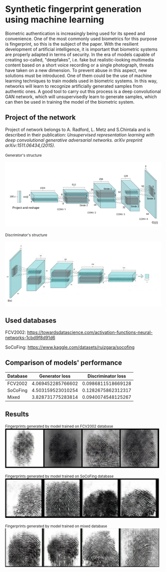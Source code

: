 # Synthetic fingerprint generation using machine learning 
Biometric authentication is increasingly being used for its speed and convenience. One of the most commonly used biometrics for this purpose is fingerprint, so this is the subject of the paper.
With the resilient development of artificial intelligence, it is important that biometric systems are properly adapted in terms of security. In the era of models capable of creating so-called, "deepfakes", i.e. fake but realistic-looking multimedia content based on a short voice recording or a single photograph, threats have taken on a new dimension. To prevent abuse in this aspect, new solutions must be introduced.
One of them could be the use of machine learning techniques to train models used in biometric systems. In this way, networks will learn to recognize artificially generated samples from authentic ones. A good tool to carry out this process is a deep convolutional GAN network, which will unsupervisedly learn to generate samples, which can then be used in training the model of the biometric system.


## Project of the network
Project of network belongs to A. Radford, L. Metz and S.Chintala and is described in their publication: _Unsupervised representation learning with deep convolutional generative adversarial networks. arXiv preprint arXiv:1511.06434,(2015)._

<small>Generator's structure </small>

![6.8.png](6.8.png)

<small>Discriminator's structure</small>

![6.9.png](6.9.png)

## Used databases
FCV2002: https://towardsdatascience.com/activation-functions-neural-networks-1cbd9f8d91d6

SoCoFing: https://www.kaggle.com/datasets/ruizgara/socofing


## Comparison of models' performance 
| Database | Generator loss    | Discriminator loss |
|----------|-------------------|--------------------|
| FCV2002  | 4.069452285766602 | 0.0986811518669128 |
| SoCoFing | 4.503159523010254 | 0.1282675862312317 |
| Mixed    | 3.828731775283814 | 0.0940074548125267 |

## Results
<small>Fingerprints generated by model trained on FCV2002 database</small>
![img_1.png](img_1.png)

<small>Fingerprints generated by model trained on SoCoFing database</small>
![img_2.png](img_2.png)

<small>Fingerprints generated by model trained on mixed database</small>
![img_3.png](img_3.png)

